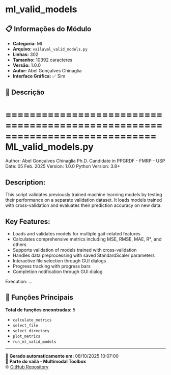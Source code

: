 # ml_valid_models

## 📋 Informações do Módulo

- **Categoria:** Ml
- **Arquivo:** `vaila\ml_valid_models.py`
- **Linhas:** 302
- **Tamanho:** 10392 caracteres
- **Versão:** 1.0.0
- **Autor:** Abel Gonçalves Chinaglia
- **Interface Gráfica:** ✅ Sim

## 📖 Descrição


=============================================================================
ML_valid_models.py
=============================================================================
Author: Abel Gonçalves Chinaglia
Ph.D. Candidate in PPGRDF - FMRP - USP
Date: 05 Feb. 2025
Version: 1.0.0
Python Version: 3.8+

Description:
------------
This script validates previously trained machine learning models by testing
their performance on a separate validation dataset. It loads models trained
with cross-validation and evaluates their prediction accuracy on new data.

Key Features:
--------------
- Loads and validates models for multiple gait-related features
- Calculates comprehensive metrics including MSE, RMSE, MAE, R², and others
- Supports validation of models trained with cross-validation
- Handles data preprocessing with saved StandardScaler parameters
- Interactive file selection through GUI dialogs
- Progress tracking with progress bars
- Completion notification through GUI dialog

Execution:
...

## 🔧 Funções Principais

**Total de funções encontradas:** 5

- `calculate_metrics`
- `select_file`
- `select_directory`
- `plot_metrics`
- `run_ml_valid_models`




---

📅 **Gerado automaticamente em:** 08/10/2025 10:07:00  
🔗 **Parte do vailá - Multimodal Toolbox**  
🌐 [GitHub Repository](https://github.com/vaila-multimodaltoolbox/vaila)

